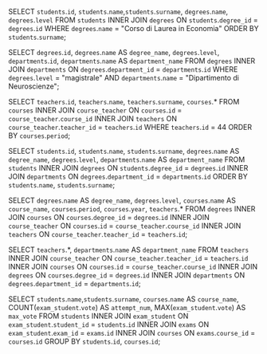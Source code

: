 <!-- 1. Selezionare tutti gli studenti iscritti al Corso di Laurea in Economia -->
SELECT `students`.`id`, `students`.`name`,`students`.`surname`, `degrees`.`name`, `degrees`.`level`
FROM `students`
INNER JOIN `degrees`
ON `students`.`degree_id` = `degrees`.`id`
WHERE `degrees`.`name` = "Corso di Laurea in Economia"
ORDER BY `students`.`surname`;

<!-- 2. Selezionare tutti i Corsi di Laurea Magistrale del Dipartimento di Neuroscienze -->
SELECT `degrees`.`id`, `degrees`.`name` AS `degree_name`, `degrees`.`level`, `departments`.`id`, `departments`.`name` AS `department_name`
FROM `degrees`
INNER JOIN `departments`
ON `degrees`.`department_id` = `departments`.`id`
WHERE `degrees`.`level` = "magistrale"
AND `departments`.`name` = "Dipartimento di Neuroscienze";

<!-- 3. Selezionare tutti i corsi in cui insegna Fulvio Amato (id=44) -->
SELECT `teachers`.`id`, `teachers`.`name`, `teachers`.`surname`, `courses`.*
FROM `courses`
INNER JOIN `course_teacher`
ON `courses`.`id` = `course_teacher`.`course_id`
INNER JOIN `teachers`
ON `course_teacher`.`teacher_id` = `teachers`.`id`
WHERE `teachers`.`id` = 44
ORDER BY `courses`.`period`;

<!-- 4. Selezionare tutti gli studenti con i dati relativi al corso di laurea a cui sono iscritti e il relativo dipartimento, in ordine alfabetico per cognome e nome -->
SELECT `students`.`id`, `students`.`name`, `students`.`surname`, `degrees`.`name` AS `degree_name`, `degrees`.`level`, `departments`.`name` AS `department_name`
FROM `students`
INNER JOIN `degrees`
ON `students`.`degree_id` = `degrees`.`id`
INNER JOIN `departments`
ON `degrees`.`department_id` = `departments`.`id`
ORDER BY `students`.`name`, `students`.`surname`;

<!-- 5. Selezionare tutti i corsi di laurea con i relativi corsi e insegnanti -->
SELECT `degrees`.`name` AS `degree_name`, `degrees`.`level`, `courses`.`name` AS `course_name`, `courses`.`period`, `courses`.`year`, `teachers`.*
FROM `degrees`
INNER JOIN `courses`
ON `courses`.`degree_id` = `degrees`.`id`
INNER JOIN `course_teacher`
ON `courses`.`id` = `course_teacher`.`course_id`
INNER JOIN `teachers`
ON `course_teacher`.`teacher_id` = `teachers`.`id`;

<!-- 6. Selezionare tutti i docenti che insegnano nel Dipartimento di Matematica (54) -->
SELECT `teachers`.*, `departments`.`name` AS `department_name`
FROM `teachers`
INNER JOIN `course_teacher`
ON  `course_teacher`.`teacher_id` = `teachers`.`id`
INNER JOIN `courses`
ON `courses`.`id` = `course_teacher`.`course_id`
INNER JOIN `degrees`
ON `courses`.`degree_id` = `degrees`.`id`
INNER JOIN `departments`
ON `degrees`.`department_id` = `departments`.`id`;

<!-- 7. BONUS: Selezionare per ogni studente quanti tentativi d’esame ha sostenuto per superare ciascuno dei suoi esami -->
<!-- student_id / exam_id / curse_id -->
SELECT `students`.`name`,`students`.`surname`, `courses`.`name` AS `course_name`, COUNT(`exam_student`.`vote`) AS `attempt_num`, MAX(`exam_student`.`vote`) AS `max_vote`
FROM `students`
INNER JOIN `exam_student`
ON  `exam_student`.`student_id` = `students`.`id`
INNER JOIN `exams`
ON `exam_student`.`exam_id` = `exams`.`id`
INNER JOIN `courses`
ON `exams`.`course_id` = `courses`.`id`
GROUP BY `students`.`id`, `courses`.`id`;